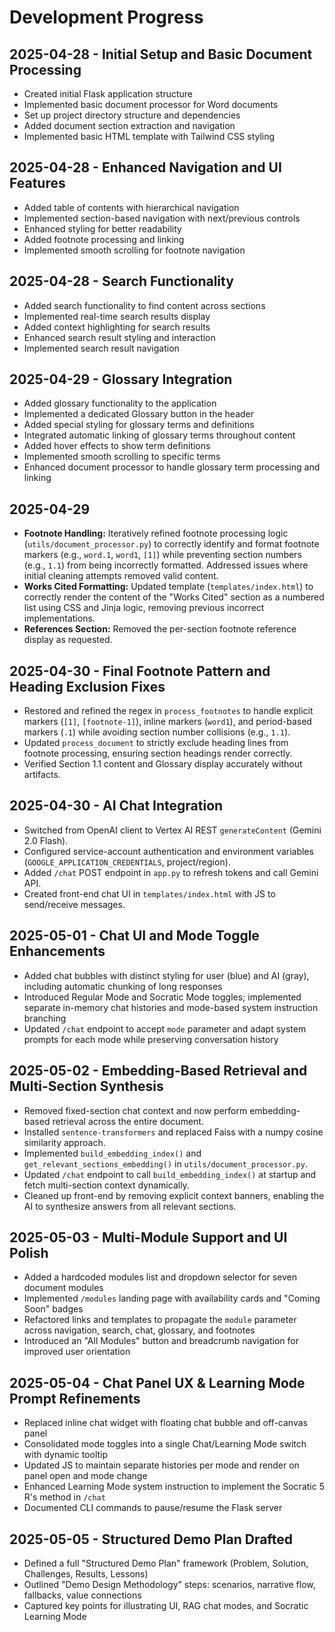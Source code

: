 # Development Progress

## 2025-04-28 - Initial Setup and Basic Document Processing
- Created initial Flask application structure
- Implemented basic document processor for Word documents
- Set up project directory structure and dependencies
- Added document section extraction and navigation
- Implemented basic HTML template with Tailwind CSS styling

## 2025-04-28 - Enhanced Navigation and UI Features
- Added table of contents with hierarchical navigation
- Implemented section-based navigation with next/previous controls
- Enhanced styling for better readability
- Added footnote processing and linking
- Implemented smooth scrolling for footnote navigation

## 2025-04-28 - Search Functionality
- Added search functionality to find content across sections
- Implemented real-time search results display
- Added context highlighting for search results
- Enhanced search result styling and interaction
- Implemented search result navigation

## 2025-04-29 - Glossary Integration
- Added glossary functionality to the application
- Implemented a dedicated Glossary button in the header
- Added special styling for glossary terms and definitions
- Integrated automatic linking of glossary terms throughout content
- Added hover effects to show term definitions
- Implemented smooth scrolling to specific terms
- Enhanced document processor to handle glossary term processing and linking

## 2025-04-29
- **Footnote Handling:** Iteratively refined footnote processing logic (`utils/document_processor.py`) to correctly identify and format footnote markers (e.g., `word.1`, `word1`, `[1]`) while preventing section numbers (e.g., `1.1`) from being incorrectly formatted. Addressed issues where initial cleaning attempts removed valid content.
- **Works Cited Formatting:** Updated template (`templates/index.html`) to correctly render the content of the "Works Cited" section as a numbered list using CSS and Jinja logic, removing previous incorrect implementations.
- **References Section:** Removed the per-section footnote reference display as requested.

## 2025-04-30 - Final Footnote Pattern and Heading Exclusion Fixes
- Restored and refined the regex in `process_footnotes` to handle explicit markers (`[1]`, `[footnote-1]`), inline markers (`word1`), and period-based markers (`.1`) while avoiding section number collisions (e.g., `1.1`).
- Updated `process_document` to strictly exclude heading lines from footnote processing, ensuring section headings render correctly.
- Verified Section 1.1 content and Glossary display accurately without artifacts.

## 2025-04-30 - AI Chat Integration
- Switched from OpenAI client to Vertex AI REST `generateContent` (Gemini 2.0 Flash).
- Configured service-account authentication and environment variables (`GOOGLE_APPLICATION_CREDENTIALS`, project/region).
- Added `/chat` POST endpoint in `app.py` to refresh tokens and call Gemini API.
- Created front-end chat UI in `templates/index.html` with JS to send/receive messages.

## 2025-05-01 - Chat UI and Mode Toggle Enhancements
- Added chat bubbles with distinct styling for user (blue) and AI (gray), including automatic chunking of long responses
- Introduced Regular Mode and Socratic Mode toggles; implemented separate in-memory chat histories and mode-based system instruction branching
- Updated `/chat` endpoint to accept `mode` parameter and adapt system prompts for each mode while preserving conversation history

## 2025-05-02 - Embedding-Based Retrieval and Multi-Section Synthesis
- Removed fixed-section chat context and now perform embedding-based retrieval across the entire document.
- Installed `sentence-transformers` and replaced Faiss with a numpy cosine similarity approach.
- Implemented `build_embedding_index()` and `get_relevant_sections_embedding()` in `utils/document_processor.py`.
- Updated `/chat` endpoint to call `build_embedding_index()` at startup and fetch multi-section context dynamically.
- Cleaned up front-end by removing explicit context banners, enabling the AI to synthesize answers from all relevant sections.

## 2025-05-03 - Multi-Module Support and UI Polish
- Added a hardcoded modules list and dropdown selector for seven document modules
- Implemented `/modules` landing page with availability cards and "Coming Soon" badges
- Refactored links and templates to propagate the `module` parameter across navigation, search, chat, glossary, and footnotes
- Introduced an "All Modules" button and breadcrumb navigation for improved user orientation

## 2025-05-04 - Chat Panel UX & Learning Mode Prompt Refinements
- Replaced inline chat widget with floating chat bubble and off-canvas panel
- Consolidated mode toggles into a single Chat/Learning Mode switch with dynamic tooltip
- Updated JS to maintain separate histories per mode and render on panel open and mode change
- Enhanced Learning Mode system instruction to implement the Socratic 5 R's method in `/chat`
- Documented CLI commands to pause/resume the Flask server

## 2025-05-05 - Structured Demo Plan Drafted
- Defined a full "Structured Demo Plan" framework (Problem, Solution, Challenges, Results, Lessons)
- Outlined "Demo Design Methodology" steps: scenarios, narrative flow, fallbacks, value connections
- Captured key points for illustrating UI, RAG chat modes, and Socratic Learning Mode
